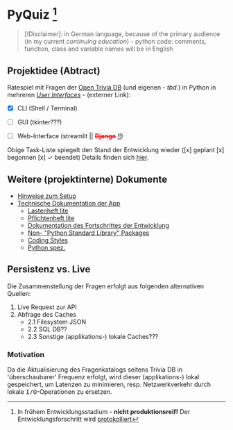 # PyQuiz <DEV> [^1]
>[!Disclaimer]: in German language, because of the primary audience (in my current <em>continuing education</em>) - python code: comments, function, class and variable names will be in English

## Projektidee (Abtract)
Ratespiel  mit Fragen der [Open Trivia DB](https://opentdb.com/) (und eigenen - <i>tbd.</i>) in Python in mehreren <i>[User Interfaces](https://en.wikipedia.org/wiki/User_interface)</i> - (externer Link):

- [x] CLI (Shell / Terminal)
- [ ] GUI (tkinter???)
- [ ] Web-Interface (streamlit || <del style="color:red;font-weight:bold">Django</del> <ins>!!</ins>)


Obige Task-Liste spiegelt den Stand der Entwicklung wieder ([x] geplant [x] begonnen [x] ✓ beendet) Details finden sich [hier](doq/change_history.md).

## Weitere (projektinterne) Dokumente


- [Hinweise zum Setup](doq/setup.md) 
- [Technische Dokumentation der App](doq/dad.md) 
    - [Lastenheft lite](doq/reqspec.md)
    - [Pflichtenheft lite](doq/sysspec.md)
    - [Dokumentation des Fortschrittes der Entwicklung](doq/change_history.md)
    - [Non- "Python Standard Library" Packages](doq/non_psl_libs.md)
    - [Coding Styles](doq/ccc.md)
    - [Python spez.](doq/pydesign.md)




## Persistenz vs. Live

Die Zusammenstellung der Fragen erfolgt aus folgenden alternativen Quellen:

1. Live Request zur API
2. Abfrage des Caches
    - 2.1 Filesystem JSON
    - 2.2 SQL DB??
    - 2.3 Sonstige (applikations-) lokale Caches???

### Motivation

Da die Aktualisierung des Fragenkatalogs seitens Trivia DB in 'überschaubarer' Frequenz erfolgt, wird dieser (applikations-) lokal gespeichert, um Latenzen
zu minimieren, resp. Netzwerkverkehr durch lokale <kbd>I/O</kbd>-Operationen zu ersetzen.

[^1]: In frühem Entwicklungsstadium - **nicht produktionsreif!**
Der Entwicklungsforschritt wird [protokolliert](doq/change_history.md)

